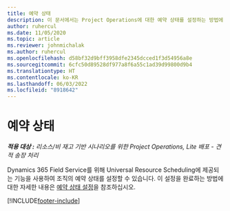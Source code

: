 ```yaml
---
title: 예약 상태
description: 이 문서에서는 Project Operations에 대한 예약 상태를 설정하는 방법에 대한 정보에 대한 링크를 제공합니다.
author: ruhercul
ms.date: 11/05/2020
ms.topic: article
ms.reviewer: johnmichalak
ms.author: ruhercul
ms.openlocfilehash: d58bf32d9bff3958dfe2345dcced1f3d54956a8e
ms.sourcegitcommit: 6cfc50d89528df977a8f6a55c1ad39d99800d9b4
ms.translationtype: HT
ms.contentlocale: ko-KR
ms.lasthandoff: 06/03/2022
ms.locfileid: "8918642"
---
```

# <a name="booking-statuses"></a>예약 상태

_**적용 대상 :** 리소스/비 재고 기반 시나리오를 위한 Project Operations, Lite 배포 - 견적 송장 처리_

Dynamics 365 Field Service를 위해 Universal Resource Scheduling에 제공되는 기능을 사용하여 조직의 예약 상태를 설정할 수 있습니다. 이 설정을 완료하는 방법에 대한 자세한 내용은 [예약 상태 설정](/dynamics365/field-service/set-up-booking-statuses)을 참조하십시오.


[!INCLUDE[footer-include](../includes/footer-banner.md)]